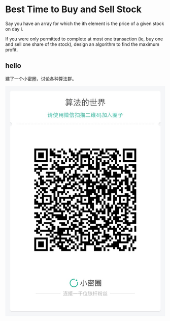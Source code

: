 # Best Time to Buy and Sell Stock 

Say you have an array for which the ith element is the price of a given stock on day i.  


If you were only permitted to complete at most one transaction (ie, buy one and sell one share of the stock), design an algorithm to find the maximum profit.  

## hello

建了一个小密圈，讨论各种算法群。  

![小密圈](../../suanfa_xiaomiquan.jpg)